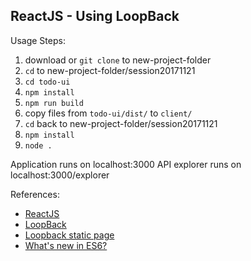 ReactJS - Using LoopBack
------------------------

Usage Steps:

1. download or `git clone` to new-project-folder
2. `cd` to new-project-folder/session20171121
3. `cd todo-ui`
4. `npm install` 
5. `npm run build`
6. copy files from `todo-ui/dist/` to `client/`
7. `cd` back to new-project-folder/session20171121
8. `npm install`
9. `node .`

Application runs on localhost:3000
API explorer runs on localhost:3000/explorer

References:
- [ReactJS](https://reactjs.org/)
- [LoopBack](http://loopback.io/)
- [Loopback static page](https://loopback.io/doc/en/lb3/Add-a-static-web-page.html)
- [What's new in ES6?](http://es6-features.org) 
